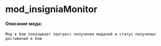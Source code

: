 # mod_insigniaMonitor
#### Описание мода:
    Мод в бою показывает прогресс получения медалей и статус полученых достижений в бою
